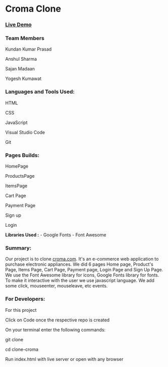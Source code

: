 # Croma Clone

<h3><a href= "https://kundanprasad11.github.io/Clone-Croma/">Live Demo</a></h3>

<h3>Team Members</h3>
<p>Kundan Kumar Prasad</p>
<p>Anshul Sharma</p>
<p>Sajan Madaan</p>
<p>Yogesh Kumawat</p>

<h3>Languages and Tools Used:</h3>
<p>HTML</p>
<p>CSS</p>
<p>JavaScript</p>
<p>Visual Studio Code</p>
<p>Git</p>

<h3>Pages Builds:</h3>
<p>HomePage</p>
<p>ProductsPage</p>
<p>ItemsPage</p>
<p>Cart Page</p>
<p>Payment Page</p>
<p>Sign up</p>
<p>Login</p>
 <p> <strong>Libraries Used :</strong>
   - Google Fonts - Font Awesome</p>

<h3>Summary:</h3>
<p>Our project is to clone <a href="https://www.croma.com/">croma.com</a>. It's an e-commerce web application to purchase electronic appliances. We did 6 pages Home page, Product's Page, Items Page, Cart Page, Payment page, Login Page and Sign Up Page. We use the Font Awesome library for icons, Google Fonts library for fonts. To make it interactive with the user we use javascript language. We add some click, mouseenter, mouseleave, etc events.</p>

<h3>For Developers:</h3>
<p>For this project</p>
<p>Click on Code once the respective repo is created</p>
<p>On your terminal enter the following commands:</p>
<p>git clone <https link></p>
<p>cd clone-croma</p>
<p>Run index.html with live server or open with any browser</p>


